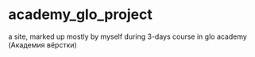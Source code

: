 # academy_glo_project
a site, marked up mostly by myself during 3-days course in glo academy (Академия вёрстки)
